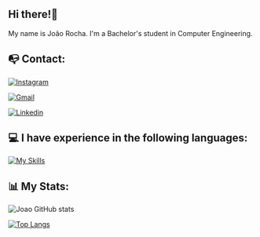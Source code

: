 
## Hi there!👋

My name is João Rocha. I'm a Bachelor's student in Computer Engineering.

## 📭 Contact:

[![Instagram](https://img.shields.io/badge/Instagram-E4405F?style=for-the-badge&logo=instagram&logoColor=white)](https://www.instagram.com/joao_rocha79/) 

[![Gmail](https://img.shields.io/badge/Gmail-D14836?style=for-the-badge&logo=gmail&logoColor=white)](mailto:joaovictot75756@gmail.com)

[![Linkedin](https://img.shields.io/badge/LinkedIn-0077B5?style=for-the-badge&logo=linkedin&logoColor=white)](https://www.linkedin.com/in/joão-rocha67)

## 💻 I have experience in the following languages:

[![My Skills](https://skillicons.dev/icons?i=python,java,c,cpp)](https://skillicons.dev)

## 📊 My Stats: 

![Joao GitHub stats](https://github-readme-stats.vercel.app/api?username=JoaoVictoRocha&show_icons=true&theme=dark)

[![Top Langs](https://github-readme-stats.vercel.app/api/top-langs/?username=JoaoVictoRocha&layout=demo&theme=dark)](https://github.com/anuraghazra/github-readme-stats)

